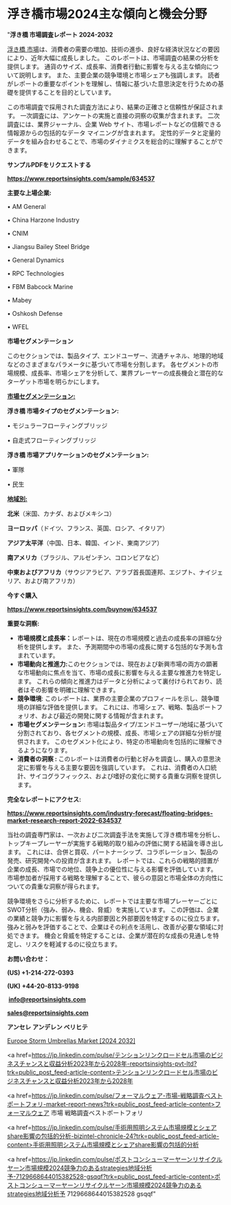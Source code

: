 # 浮き橋市場2024主な傾向と機会分野

"<strong>浮き橋 市場調査レポート 2024-2032</strong>

<a href=https://www.reportsinsights.com/sample/634537>浮き橋 市場</a>は、消費者の需要の増加、技術の進歩、良好な経済状況などの要因により、近年大幅に成長しました。 このレポートは、市場調査の結果の分析を提供します。 通貨のサイズ、成長率、消費者行動に影響を与える主な傾向について説明します。 また、主要企業の競争環境と市場シェアも強調します。 読者がレポートの重要なポイントを理解し、情報に基づいた意思決定を行うための基礎を提供することを目的としています。

この市場調査で採用された調査方法により、結果の正確さと信頼性が保証されます。 一次調査には、アンケートの実施と直接の洞察の収集が含まれます。 二次調査には、業界ジャーナル、企業 Web サイト、市場レポートなどの信頼できる情報源からの包括的なデータ マイニングが含まれます。 定性的データと定量的データを組み合わせることで、市場のダイナミクスを総合的に理解することができます。

<strong><b>サンプルPDFをリクエストする</b></strong>

<a href=https://www.reportsinsights.com/sample/634537><strong><u>https://www.reportsinsights.com/sample/634537</u></strong></a>

<strong>主要な上場企業:</strong>

• AM General

• China Harzone Industry

• CNIM

• Jiangsu Bailey Steel Bridge

• General Dynamics

• RPC Technologies

• FBM Babcock Marine

• Mabey

• Oshkosh Defense

• WFEL

<strong>市場セグメンテーション</strong>

このセクションでは、製品タイプ、エンドユーザー、流通チャネル、地理的地域などのさまざまなパラメータに基づいて市場を分割します。 各セグメントの市場規模、成長率、市場シェアを分析して、業界プレーヤーの成長機会と潜在的なターゲット市場を明らかにします。

<strong><u>市場セグメンテーション</u></strong><strong><u>:</u></strong>

<strong>浮き橋 市場タイプのセグメンテーション:</strong>

• モジュラーフローティングブリッジ

• 自走式フローティングブリッジ

<strong>浮き橋 市場アプリケーションのセグメンテーション:</strong>

• 軍隊

• 民生

<strong><u>地域別</u></strong><strong><u>:</u></strong>

<strong>北米</strong>（米国、カナダ、およびメキシコ）

<strong>ヨーロッパ</strong>（ドイツ、フランス、英国、ロシア、イタリア）

<strong>アジア太平洋</strong>（中国、日本、韓国、インド、東南アジア）

<strong>南アメリカ</strong>（ブラジル、アルゼンチン、コロンビアなど）

<strong>中東およびアフリカ</strong>（サウジアラビア、アラブ首長国連邦、エジプト、ナイジェリア、および南アフリカ）

<strong>今すぐ購入</strong>

<a href=https://www.reportsinsights.com/buynow/634537><strong><u>https://www.reportsinsights.com/buynow/634537</u></strong></a>

<strong>重要な洞察:</strong>
<ul>
  <li><strong>市場規模と成長率：</strong>レポートは、現在の市場規模と過去の成長率の詳細な分析を提供します。 また、予測期間中の市場の成長に関する包括的な予測も含まれています。</li>
  <li><strong>市場動向と推進力:</strong>このセクションでは、現在および新興市場の両方の顕著な市場動向に焦点を当て、市場の成長に影響を与える主要な推進力を特定します。 これらの傾向と推進力はデータと分析によって裏付けられており、読者はその影響を明確に理解できます。</li>
  <li><strong>競争環境</strong>: このレポートは、業界の主要企業のプロフィールを示し、競争環境の詳細な評価を提供します。 これには、市場シェア、戦略、製品ポートフォリオ、および最近の開発に関する情報が含まれます。</li>
  <li><strong>市場セグメンテーション: </strong>市場は製品タイプ/エンドユーザー/地域に基づいて分割されており、各セグメントの規模、成長、市場シェアの詳細な分析が提供されます。 このセグメント化により、特定の市場動向を包括的に理解できるようになります。</li>
  <li><strong>消費者の洞察 : </strong>このレポートは消費者の行動と好みを調査し、購入の意思決定に影響を与える主要な要因を強調しています。 これは、消費者の人口統計、サイコグラフィックス、および嗜好の変化に関する貴重な洞察を提供します。</li>
</ul>
<strong>完全なレポートにアクセス:</strong>

<a href=https://www.reportsinsights.com/industry-forecast/floating-bridges-market-research-report-2022-634537><strong><u><b>https://www.reportsinsights.com/industry-forecast/floating-bridges-market-research-report-2022-634537</b></u></strong></a>

当社の調査専門家は、一次および二次調査手法を実施して浮き橋市場を分析し、トップキープレーヤーが実施する戦略的取り組みの評価に関する結論を導き出します。 これには、合併と買収、パートナーシップ、コラボレーション、製品の発売、研究開発への投資が含まれます。 レポートでは、これらの戦略的措置が企業の成長、市場での地位、競争上の優位性に与える影響を評価しています。 市場参加者が採用する戦略を理解することで、彼らの意図と市場全体の方向性についての貴重な洞察が得られます。

競争環境をさらに分析するために、レポートでは主要な市場プレーヤーごとにSWOT分析（強み、弱み、機会、脅威）を実施しています。 この評価は、企業の業績と競争力に影響を与える内部要因と外部要因を特定するのに役立ちます。 強みと弱みを評価することで、企業はその利点を活用し、改善が必要な領域に対処できます。 機会と脅威を特定することは、企業が潜在的な成長の見通しを特定し、リスクを軽減するのに役立ちます。

<strong>お問い合わせ：</strong>

<strong>(US) +1-214-272-0393</strong>

<strong>(UK) +44-20-8133-9198</strong>

<strong> </strong><a href=info@reportsinsights.com><strong><u>info@reportsinsights.com</u></strong></a>

<a href=sales@reportsinsights.com><strong><u>sales@reportsinsights.com</u></strong></a>

<strong>アンセレ アンデレン ベリヒテ</strong>

<a href=https://www.linkedin.com/pulse/europe-storm-umbrellas-markets-trends-growth-fofrf/>Europe Storm Umbrellas Market [2024 2032]</a>

<a href=https://jp.linkedin.com/pulse/テンションリンクロードセル市場のビジネスチャンスと収益分析2023年から2028年-reportsinsights-pvt-ltd?trk=public_post_feed-article-content>テンションリンクロードセル市場のビジネスチャンスと収益分析2023年から2028年</a>

<a href=https://jp.linkedin.com/pulse/フォーマルウェア-市場-戦略調査ベストポートフォリ-market-report-news?trk=public_post_feed-article-content>フォーマルウェア 市場 戦略調査ベストポートフォリ</a>

<a href=https://jp.linkedin.com/pulse/手術用照明システム市場規模とシェアshare影響の包括的分析-bizintel-chronicle-24?trk=public_post_feed-article-content>手術用照明システム市場規模とシェアshare影響の包括的分析</a>

<a href=https://jp.linkedin.com/pulse/ポストコンシューマーヤーンリサイクルヤーン市場規模2024競争力のあるstrategies地域分析予-7129668644015382528-gsqqf?trk=public_post_feed-article-content>ポストコンシューマーヤーンリサイクルヤーン市場規模2024競争力のあるstrategies地域分析予 7129668644015382528 gsqqf</a>"
